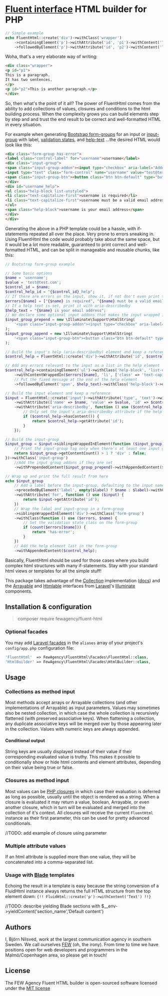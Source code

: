 # [Fluent interface](https://en.wikipedia.org/wiki/Fluent_interface) HTML builder for PHP

```php
// Simple example
echo FluentHtml::create('div')->withClass('wrapper')
    ->containingElement('p')->withAttribute('id', 'p1')->withContent('This is a paragraph.', 'It has two sentences.')
    ->followedByElement('p')->withAttribute('id', 'p2')->withContent('This is another paragraph.');
```

Woha, that's a very elaborate way of writing:

```html
<div class="wrapper">
<p id="p1">
This is a paragraph.
It has two sentences.
</p>
<p id="p2">This is another paragraph.</p>
</div>
```

So, then what's the point of it all?
The power of FluentHtml comes from the ability to add collections of values, closures and conditions to the html
building process.
When the complexity grows you can build elements step by step and and trust the end result to be correct and
well-formatted HTML in every situation.

For example when generating [Bootstrap form-groups](http://getbootstrap.com/css/#forms) for an input or
[input-group](http://getbootstrap.com/components/#input-groups) with label,
[validation states](http://getbootstrap.com/css/#forms-control-validation), and
[help-text](http://getbootstrap.com/css/#forms-help-text)
...the desired HTML would look like this:

```html
<div class="form-group has-error">
<label class="control-label" for="username">username</label>
<div class="input-group">
<span class="input-group-addon"><input type="checkbox" aria-label="Addon checkbox"></span>
<input type="text" class="form-control" name="username" value="test@test.com" id="username" readonly aria-describedby="username_help">
<span class="input-group-btn"><button class="btn btn-default" type="button">Go!</button></span>
</div>
<div id="username_help">
<ul class="help-block list-unstyled">
<li class="text-capitalize-first">username is required</li>
<li class="text-capitalize-first">username must be a valid email address</li>
</ul>
<span class="help-block">username is your email address</span>
</div>
</div>
```

Generating the above in a PHP template could be a hassle, with if-statements repeated all over the place.
Very prone to errors sneaking in.
Using FluentHtml the code would probably take about the same space, but it would be a lot more readable,
guaranteed to print correct and well-formatted HTML, and can be split in manageable and reusable chunks, like this:

```php
// Bootstrap form-group example

// Some basic options
$name = 'username';
$value = 'test@test.com';
$control_id = $name;
$control_help_id = "{$control_id}_help";
// If there are errors on the input, show it, if not don't even print the elements
$errors[$name] = ["{$name} is required", "{$name} must be a valid email address"];
// If a help text is set, print it with aria-describedby
$help_text = "{$name} is your email address";
// We declare some optional input addons that makes the input wrapped in an input-group if set
$input_group_prepend = new \Illuminate\Support\HtmlString(
    '<span class="input-group-addon"><input type="checkbox" aria-label="Addon checkbox"></span>'
);
$input_group_append = new \Illuminate\Support\HtmlString(
    '<span class="input-group-btn"><button class="btn btn-default" type="button">Go!</button></span>'
);

// Build the input's help (aria-describedby) element and keep a reference
$control_help = FluentHtml::create('div')->withAttribute('id', $control_help_id)->onlyDisplayedIfHasContent();

// Add any errors relevant to the input as a list in the help element
$control_help->containingElement('ul')->withClass('help-block', 'list-unstyled')->onlyDisplayedIfHasContent()
    ->withContentWrappedIn($errors[$name], 'li', ['class' => 'text-capitalize-first'])
    // Put the fixed message at the end of the help element
    ->followedByElement('span', $help_text)->withClass('help-block')->onlyDisplayedIfHasContent();

// Build the input element and keep a reference
$input = FluentHtml::create('input')->withAttribute('type', 'text')->withClass('form-control')
    ->withAttribute(['name' => $name, 'value' => $value, 'id' => $control_id, 'readonly'])
    ->withAttribute('aria-describedby', function () use ($control_help) {
        // Only set the input's aria-describedby attribute if the help element has any content
        if ($control_help->hasContent()) {
            return $control_help->getAttribute('id');
        }
    });

// Build the input-group
$input_group = $input->siblingsWrappedInElement(function ($input_group) {
    // Print the input-group tag only when there's at least one input group addon next to the input
    return $input_group->getContentCount() > 1 ? 'div' : false;
})->withClass('input-group')
    //Add the input group addons if they are set
    ->withPrependedContent($input_group_prepend)->withAppendedContent($input_group_append);

// Wrap up and print the full result from here
echo $input_group
    // Add a label before the input-group, defaulting to the input name if label not specified
    ->precededByElement('label', empty($label) ? $name : $label)->withClass('control-label')
    ->withAttribute('for', function () use ($input) {
        return $input->getAttribute('id');
    })
    // Wrap the label and input-group in a form-group
    ->siblingsWrappedInElement('div')->withClass('form-group')
    ->withClass(function () use ($errors, $name) {
        // Set the validation state class on the form-group
        if (count($errors[$name])) {
            return 'has-error';
        }
    })
    // Add the help element last in the form-group
    ->withAppendedContent($control_help);
```

Basically, FluentHtml should be used for those cases where you build complex html structures with many if-statements.
Stay with your standard html views or templates for all the simple stuff! 

This package takes advantage of the [Collection](https://github.com/illuminate/support/blob/master/Collection.php)
implementation ([docs](http://laravel.com/docs/collections)) and the
[Arrayable](https://github.com/illuminate/contracts/blob/master/Support/Arrayable.php) and
[Htmlable](https://github.com/illuminate/contracts/blob/master/Support/Htmlable.php) interfaces from
[Laravel](http://laravel.com/docs)'s [Illuminate](https://github.com/illuminate) components.

## Installation & configuration
> composer require fewagency/fluent-html

### Optional facades
You may add [Laravel facades](http://laravel.com/docs/facades) in the `aliases` array of your project's
`config/app.php` configuration file:

```php
'FluentHtml'  => FewAgency\FluentHtml\Facades\FluentHtml::class,
'HtmlBuilder' => FewAgency\FluentHtml\Facades\HtmlBuilder::class,
```

## Usage

### Collections as method input
Most methods accept arrays or Arrayable collections (and other implementations of Arrayable) as input parameters.
Values may sometimes also be nested collection, in which case the whole collection is recursively flattened
(with preserved associative keys).
When flattening a collection, any duplicate associative keys will be merged over by those appearing later in the
collection.
Values with numeric keys are always appended.

#### Conditional output
String keys are usually displayed instead of their value if their corresponding evaluated value is truthy.
This makes it possible to conditionally show or hide html contents and element attributes, depending on their value
being true or false.

### Closures as method input
Most values can be [PHP closures](http://php.net/manual/en/functions.anonymous.php) in which case their evaluation is
deferred as long as possible, usually until the object is rendered as a string.
When a closure is evaluated it may return a value, boolean, Arrayable, or even another closure, which in turn will be
evaluated and merged into the collection of it's context.
All closures will receive the current `FluentHtml` instance as their first parameter, this can be used for pretty advanced
conditionals.

//TODO: add example of closure using parameter

### Multiple attribute values
If an html attribute is supplied more than one value, they will be concatenated into a comma-separated list.

### Usage with [Blade](http://laravel.com/docs/blade) templates
Echoing the result in a template is easy because the string conversion of a FluidHtml instance always returns the full
HTML structure from the top element down:
`{!! FluidHtml::create('p')->withContent('Text') !!}`

//TODO: describe yielding Blade sections with $__env->yieldContent('section_name','Default content')

## Authors
I, Björn Nilsved, work at the largest communication agency in southern Sweden. We call ourselves [FEW](http://fewagency.se) (oh, the irony).
From time to time we have positions open for web developers and programmers in the Malmö/Copenhagen area, so please get in touch!

## License
The FEW Agency Fluent HTML builder is open-sourced software licensed under the [MIT license](http://opensource.org/licenses/MIT)